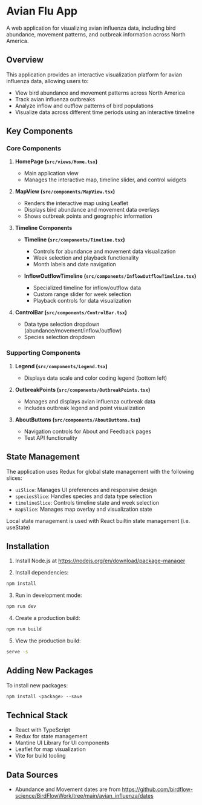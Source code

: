 # Avian Flu App

A web application for visualizing avian influenza data, including bird abundance, movement patterns, and outbreak information across North America.

## Overview

This application provides an interactive visualization platform for avian influenza data, allowing users to:

- View bird abundance and movement patterns across North America
- Track avian influenza outbreaks
- Analyze inflow and outflow patterns of bird populations
- Visualize data across different time periods using an interactive timeline

## Key Components

### Core Components

1. **HomePage (`src/views/Home.tsx`)**

   - Main application view
   - Manages the interactive map, timeline slider, and control widgets

2. **MapView (`src/components/MapView.tsx`)**

   - Renders the interactive map using Leaflet
   - Displays bird abundance and movement data overlays
   - Shows outbreak points and geographic information

3. **Timeline Components**

   - **Timeline (`src/components/Timeline.tsx`)**

     - Controls for abundance and movement data visualization
     - Week selection and playback functionality
     - Month labels and date navigation

   - **InflowOutflowTimeline (`src/components/InflowOutflowTimeline.tsx`)**
     - Specialized timeline for inflow/outflow data
     - Custom range slider for week selection
     - Playback controls for data visualization

4. **ControlBar (`src/components/ControlBar.tsx`)**
   - Data type selection dropdown (abundance/movement/inflow/outflow)
   - Species selection dropdown

### Supporting Components

1. **Legend (`src/components/Legend.tsx`)**

   - Displays data scale and color coding legend (bottom left)

2. **OutbreakPoints (`src/components/OutbreakPoints.tsx`)**

   - Manages and displays avian influenza outbreak data
   - Includes outbreak legend and point visualization

3. **AboutButtons (`src/components/AboutButtons.tsx`)**
   - Navigation controls for About and Feedback pages
   - Test API functionality

## State Management

The application uses Redux for global state management with the following slices:

- `uiSlice`: Manages UI preferences and responsive design
- `speciesSlice`: Handles species and data type selection
- `timelineSlice`: Controls timeline state and week selection
- `mapSlice`: Manages map overlay and visualization state

Local state management is used with React builtin state management (i.e. useState)

## Installation

1. Install Node.js at https://nodejs.org/en/download/package-manager

2. Install dependencies:

```bash
npm install
```

3. Run in development mode:

```bash
npm run dev
```

4. Create a production build:

```bash
npm run build
```

5. View the production build:

```bash
serve -s
```

## Adding New Packages

To install new packages:

```bash
npm install <package> --save
```

## Technical Stack

- React with TypeScript
- Redux for state management
- Mantine UI Library for UI components
- Leaflet for map visualization
- Vite for build tooling

## Data Sources

- Abundance and Movement dates are from https://github.com/birdflow-science/BirdFlowWork/tree/main/avian_influenza/dates
